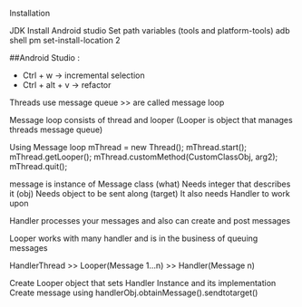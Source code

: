 ---
---

Installation

JDK
Install Android studio
Set path variables (tools and platform-tools)
adb shell pm set-install-location 2



##Android Studio :

- Ctrl + w -> incremental selection
- Ctrl + alt + v -> refactor

Threads use message queue >> are called message loop

Message loop consists of thread and looper (Looper is object that manages threads message queue)

Using Message loop
mThread = new Thread<CustomClass>();
mThread.start();
mThread.getLooper();
mThread.customMethod(CustomClassObj, arg2);
mThread.quit();


message is instance of Message class
	(what) Needs integer that describes it
	(obj) Needs object to be sent along
	(target) It also needs Handler to work upon

Handler processes your messages and also can create and post messages

Looper works with many handler and is in the business of queuing messages

HandlerThread >> Looper(Message 1...n) >> Handler(Message n)

Create Looper object that sets Handler Instance and its implementation
Create message using handlerObj.obtainMessage().sendtotarget()